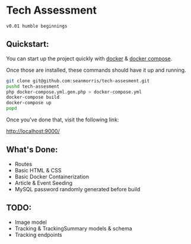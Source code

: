 # Tech Assessment

```v0.01 humble beginnings```

## Quickstart:

You can start up the project quickly with [docker](https://docs.docker.com/install/) & [docker compose](https://docs.docker.com/compose/).

Once those are installed, these commands should have it up and running.

```bash
git clone git@github.com:seanmorris/tech-assesment.git
pushd tech-assesment
php docker-compose.yml.gen.php > docker-compose.yml
docker-compose build
docker-compose up
popd
```

Once you've done that, visit the following link:

[http://localhost:9000/](http://localhost:9000/)

## What's Done:

* Routes
* Basic HTML & CSS
* Basic Docker Containerization
* Article & Event Seeding
* MySQL password randomly generated before build

## TODO:

* Image model
* Tracking & TrackingSummary models & schema
* Tracking endpoints

